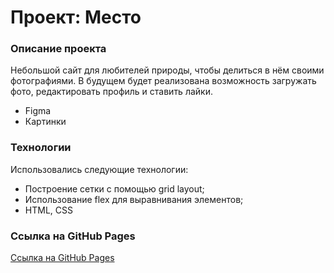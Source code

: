 # Проект: Место

### Описание проекта

Небольшой сайт для любителей природы, чтобы делиться в нём своими фотографиями.
В будущем будет реализована возможность загружать фото, редактировать профиль и ставить лайки.

* Figma
* Картинки

### Технологии

Использовались следующие технологии:

* Построение сетки с помощью grid layout;
* Использование flex для выравнивания элементов;
* HTML, CSS

### Ссылка на GitHub Pages

[Ссылка на GitHub Pages]()
